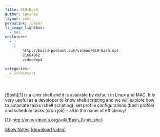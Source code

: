 ```yaml
---
title: 019 Bash
author: sayanee
layout: post
permalink: /bash/
tz_image_lightbox:
  - yes
enclosure:
  - |
    |
        http://build-podcast.com/videos/019-bash.mp4
        81684962
        video/mp4
        
categories:
  - Screencast
---
```

# 

[Bash][1] is a Unix shell and it is available by default in Linux and MAC. It is very useful as a developer to know shell scripting and we will explore how to automate tasks (shell scripting), set profile configurations (bash profile) and schedule tasks (cron job) – all in the name of efficiency!

 [1]: http://en.wikipedia.org/wiki/Bash_(Unix_shell

[Show Notes][2] [[download video][3]]

 [2]: https://github.com/sayanee/Build-Podcast/tree/master/019-bash
 [3]: http://build-podcast.com/videos/019-bash.mp4